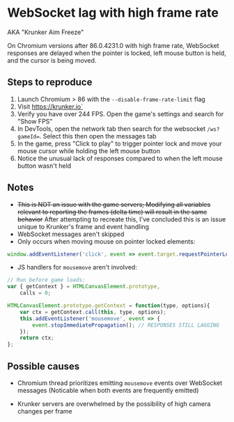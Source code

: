 # WebSocket lag with high frame rate
AKA "Krunker Aim Freeze"

On Chromium versions after 86.0.4231.0 with high frame rate, WebSocket responses are delayed when the pointer is locked, left mouse button is held, and the cursor is being moved.

## Steps to reproduce

1. Launch Chromium > 86 with the `--disable-frame-rate-limit` flag
2. Visit https://krunker.io`
3. Verify you have over 244 FPS. Open the game's settings and search for "Show FPS"
3. In DevTools, open the network tab then search for the websocket `/ws?gameId=`. Select this then open the messages tab
5. In the game, press "Click to play" to trigger pointer lock and move your mouse cursor while holding the left mouse button
6. Notice the unusual lack of responses compared to when the left mouse button wasn't held

## Notes

- ~~This is NOT an issue with the game servers; Modifying all variables relevant to reporting the frames (delta time) will result in the same behavior~~
After attempting to recreate this, I've concluded this is an issue unique to Krunker's frame and event handling
- WebSocket messages aren't skipped
- Only occurs when moving mouse on pointer locked elements:
```js
window.addEventListener('click', event => event.target.requestPointerLock());
```
- JS handlers for `mousemove` aren't involved:
```js
// Run before game loads:
var { getContext } = HTMLCanvasElement.prototype,
	calls = 0;

HTMLCanvasElement.prototype.getContext = function(type, options){
	var ctx = getContext.call(this, type, options);
    this.addEventListener('mousemove', event => {
        event.stopImmediatePropagation(); // RESPONSES STILL LAGGING
    });
    return ctx;
};
```

## Possible causes

- Chromium thread prioritizes emitting `mousemove` events over WebSocket messages
(Noticable when both events are frequently emitted)

- Krunker servers are overwhelmed by the possibility of high camera changes per frame